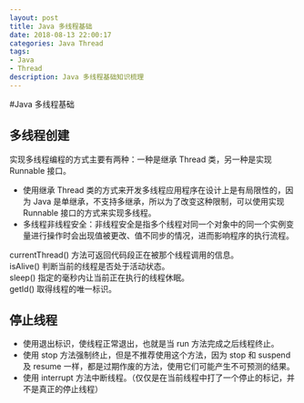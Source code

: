 ```yaml
---
layout: post
title: Java 多线程基础
date: 2018-08-13 22:00:17
categories: Java Thread
tags:
- Java
- Thread
description: Java 多线程基础知识梳理
---
```


#Java 多线程基础
## 多线程创建
实现多线程编程的方式主要有两种：一种是继承 Thread 类，另一种是实现 Runnable 接口。
- 使用继承 Thread 类的方式来开发多线程应用程序在设计上是有局限性的，因为 Java 是单继承，不支持多继承，所以为了改变这种限制，可以使用实现 Runnable 接口的方式来实现多线程。
- 多线程非线程安全：非线程安全是指多个线程对同一个对象中的同一个实例变量进行操作时会出现值被更改、值不同步的情况，进而影响程序的执行流程。

currentThread() 方法可返回代码段正在被那个线程调用的信息。
<br>isAlive() 判断当前的线程是否处于活动状态。
<br>sleep() 指定的毫秒内让当前正在执行的线程休眠。
<br>getId() 取得线程的唯一标识。
## 停止线程
- 使用退出标识，使线程正常退出，也就是当 run 方法完成之后线程终止。
- 使用 stop 方法强制终止，但是不推荐使用这个方法，因为 stop 和 suspend 及 resume 一样，都是过期作废的方法，使用它们可能产生不可预测的结果。
- 使用 interrupt 方法中断线程。（仅仅是在当前线程中打了一个停止的标记，并不是真正的停止线程）


